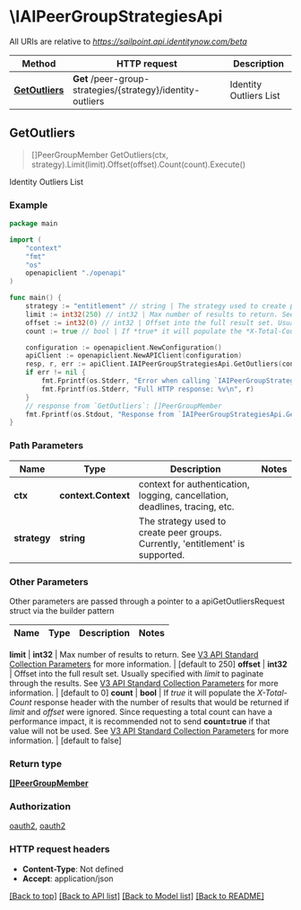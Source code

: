 # \IAIPeerGroupStrategiesApi

All URIs are relative to *https://sailpoint.api.identitynow.com/beta*

Method | HTTP request | Description
------------- | ------------- | -------------
[**GetOutliers**](IAIPeerGroupStrategiesApi.md#GetOutliers) | **Get** /peer-group-strategies/{strategy}/identity-outliers | Identity Outliers List



## GetOutliers

> []PeerGroupMember GetOutliers(ctx, strategy).Limit(limit).Offset(offset).Count(count).Execute()

Identity Outliers List



### Example

```go
package main

import (
    "context"
    "fmt"
    "os"
    openapiclient "./openapi"
)

func main() {
    strategy := "entitlement" // string | The strategy used to create peer groups. Currently, 'entitlement' is supported.
    limit := int32(250) // int32 | Max number of results to return. See [V3 API Standard Collection Parameters](https://developer.sailpoint.com/idn/api/standard-collection-parameters) for more information. (optional) (default to 250)
    offset := int32(0) // int32 | Offset into the full result set. Usually specified with *limit* to paginate through the results. See [V3 API Standard Collection Parameters](https://developer.sailpoint.com/idn/api/standard-collection-parameters) for more information. (optional) (default to 0)
    count := true // bool | If *true* it will populate the *X-Total-Count* response header with the number of results that would be returned if *limit* and *offset* were ignored.  Since requesting a total count can have a performance impact, it is recommended not to send **count=true** if that value will not be used.  See [V3 API Standard Collection Parameters](https://developer.sailpoint.com/idn/api/standard-collection-parameters) for more information. (optional) (default to false)

    configuration := openapiclient.NewConfiguration()
    apiClient := openapiclient.NewAPIClient(configuration)
    resp, r, err := apiClient.IAIPeerGroupStrategiesApi.GetOutliers(context.Background(), strategy).Limit(limit).Offset(offset).Count(count).Execute()
    if err != nil {
        fmt.Fprintf(os.Stderr, "Error when calling `IAIPeerGroupStrategiesApi.GetOutliers``: %v\n", err)
        fmt.Fprintf(os.Stderr, "Full HTTP response: %v\n", r)
    }
    // response from `GetOutliers`: []PeerGroupMember
    fmt.Fprintf(os.Stdout, "Response from `IAIPeerGroupStrategiesApi.GetOutliers`: %v\n", resp)
}
```

### Path Parameters


Name | Type | Description  | Notes
------------- | ------------- | ------------- | -------------
**ctx** | **context.Context** | context for authentication, logging, cancellation, deadlines, tracing, etc.
**strategy** | **string** | The strategy used to create peer groups. Currently, &#39;entitlement&#39; is supported. | 

### Other Parameters

Other parameters are passed through a pointer to a apiGetOutliersRequest struct via the builder pattern


Name | Type | Description  | Notes
------------- | ------------- | ------------- | -------------

 **limit** | **int32** | Max number of results to return. See [V3 API Standard Collection Parameters](https://developer.sailpoint.com/idn/api/standard-collection-parameters) for more information. | [default to 250]
 **offset** | **int32** | Offset into the full result set. Usually specified with *limit* to paginate through the results. See [V3 API Standard Collection Parameters](https://developer.sailpoint.com/idn/api/standard-collection-parameters) for more information. | [default to 0]
 **count** | **bool** | If *true* it will populate the *X-Total-Count* response header with the number of results that would be returned if *limit* and *offset* were ignored.  Since requesting a total count can have a performance impact, it is recommended not to send **count&#x3D;true** if that value will not be used.  See [V3 API Standard Collection Parameters](https://developer.sailpoint.com/idn/api/standard-collection-parameters) for more information. | [default to false]

### Return type

[**[]PeerGroupMember**](PeerGroupMember.md)

### Authorization

[oauth2](../README.md#oauth2), [oauth2](../README.md#oauth2)

### HTTP request headers

- **Content-Type**: Not defined
- **Accept**: application/json

[[Back to top]](#) [[Back to API list]](../README.md#documentation-for-api-endpoints)
[[Back to Model list]](../README.md#documentation-for-models)
[[Back to README]](../README.md)


